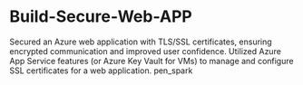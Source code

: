 # Build-Secure-Web-APP
Secured an Azure web application with TLS/SSL certificates, ensuring encrypted communication and improved user confidence. Utilized Azure App Service features (or Azure Key Vault for VMs) to manage and configure SSL certificates for a web application.  pen_spark
